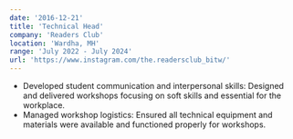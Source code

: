 ```yaml
---
date: '2016-12-21'
title: 'Technical Head'
company: 'Readers Club'
location: 'Wardha, MH'
range: 'July 2022 - July 2024'
url: 'https://www.instagram.com/the.readersclub_bitw/'
---
```


- Developed student communication and interpersonal skills: Designed and delivered workshops focusing on soft skills and
  essential for the workplace.
- Managed workshop logistics: Ensured all technical equipment and materials were available and functioned properly for
  workshops.
